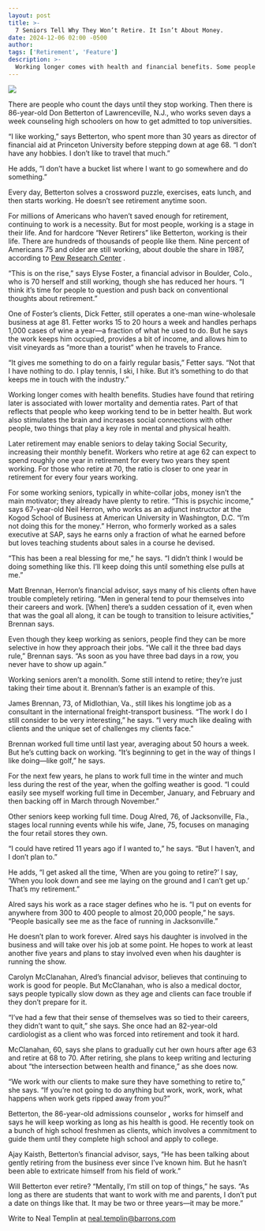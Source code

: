 ```yaml
---
layout: post
title: >-
  7 Seniors Tell Why They Won’t Retire. It Isn’t About Money.
date: 2024-12-06 02:00 -0500
author: 
tags: ['Retirement', 'Feature']
description: >-
  Working longer comes with health and financial benefits. Some people are simply taking their time to ease into their next life stage.
---
```






 


 








![](https://images.barrons.com/im-67815771?width=548&height=365)









There are people who count the days until they stop working. Then there is 86-year-old Don Betterton of Lawrenceville, N.J., who works seven days a week counseling high schoolers on how to get admitted to top universities.  


“I like working,” says Betterton, who spent more than 30 years as director of financial aid at Princeton University before stepping down at age 68. “I don’t have any hobbies. I don’t like to travel that much.” 


 He adds, “I don’t have a bucket list where I want to go somewhere and do something.”


Every day, Betterton solves a crossword puzzle, exercises, eats lunch, and then starts working. He doesn’t see retirement anytime soon.


For millions of Americans who haven’t saved enough for retirement, continuing to work is a necessity. But for most people, working is a stage in their life. And for hardcore “Never Retirers” like Betterton, working is their life. There are hundreds of thousands of people like them. Nine percent of Americans 75 and older are still working, about double the share in 1987, according to [Pew Research Center](https://www.pewresearch.org/social-trends/2023/12/14/the-growth-of-the-older-workforce/) .


“This is on the rise,” says Elyse Foster, a financial advisor in Boulder, Colo., who is 70 herself and still working, though she has reduced her hours. “I think it’s time for people to question and push back on conventional thoughts about retirement.”





One of Foster’s clients, Dick Fetter, still operates a one-man wine-wholesale business at age 81. Fetter works 15 to 20 hours a week and handles perhaps 1,000 cases of wine a year—a fraction of what he used to do. But he says the work keeps him occupied, provides a bit of income, and allows him to visit vineyards as “more than a tourist” when he travels to France.


“It gives me something to do on a fairly regular basis,” Fetter says. “Not that I have nothing to do. I play tennis, I ski, I hike. But it’s something to do that keeps me in touch with the industry.”


Working longer comes with health benefits. Studies have found that retiring later is associated with lower mortality and dementia rates. Part of that reflects that people who keep working tend to be in better health. But work also stimulates the brain and increases social connections with other people, two things that play a key role in mental and physical health. 


Later retirement may enable seniors to delay taking Social Security, increasing their monthly benefit. Workers who retire at age 62 can expect to spend roughly one year in retirement for every two years they spent working. For those who retire at 70, the ratio is closer to one year in retirement for every four years working. 


For some working seniors, typically in white-collar jobs, money isn’t the main motivator; they already have plenty to retire. “This is psychic income,” says 67-year-old Neil Herron, who works as an adjunct instructor at the Kogod School of Business at American University in Washington, D.C. “I’m not doing this for the money.” Herron, who formerly worked as a sales executive at SAP, says he earns only a fraction of what he earned before but loves teaching students about sales in a course he devised.






“This has been a real blessing for me,” he says. “I didn’t think I would be doing something like this. I’ll keep doing this until something else pulls at me.”


Matt Brennan, Herron’s financial advisor, says many of his clients often have trouble completely retiring. “Men in general tend to pour themselves into their careers and work. [When] there’s a sudden cessation of it, even when that was the goal all along, it can be tough to transition to leisure activities,” Brennan says.


Even though they keep working as seniors, people find they can be more selective in how they approach their jobs. “We call it the three bad days rule,” Brennan says. “As soon as you have three bad days in a row, you never have to show up again.”


Working seniors aren’t a monolith. Some still intend to retire; they’re just taking their time about it. Brennan’s father is an example of this.


James Brennan, 73, of Midlothian, Va., still likes his longtime job as a consultant in the international freight-transport business. “The work I do I still consider to be very interesting,” he says. “I very much like dealing with clients and the unique set of challenges my clients face.”





Brennan worked full time until last year, averaging about 50 hours a week. But he’s cutting back on working. “It’s beginning to get in the way of things I like doing—like golf,” he says.


For the next few years, he plans to work full time in the winter and much less during the rest of the year, when the golfing weather is good. “I could easily see myself working full time in December, January, and February and then backing off in March through November.”


Other seniors keep working full time. Doug Alred, 76, of Jacksonville, Fla., stages local running events while his wife, Jane, 75, focuses on managing the four retail stores they own.


“I could have retired 11 years ago if I wanted to,” he says. “But I haven’t, and I don’t plan to.”


He adds, “I get asked all the time, ‘When are you going to retire?’ I say, ‘When you look down and see me laying on the ground and I can’t get up.’ That’s my retirement.”


Alred says his work as a race stager defines who he is. “I put on events for anywhere from 300 to 400 people to almost 20,000 people,” he says. “People basically see me as the face of running in Jacksonville.”


He doesn’t plan to work forever. Alred says his daughter is involved in the business and will take over his job at some point. He hopes to work at least another five years and plans to stay involved even when his daughter is running the show.


Carolyn McClanahan, Alred’s financial advisor, believes that continuing to work is good for people. But McClanahan, who is also a medical doctor, says people typically slow down as they age and clients can face trouble if they don’t prepare for it.


“I’ve had a few that their sense of themselves was so tied to their careers, they didn’t want to quit,” she says. She once had an 82-year-old cardiologist as a client who was forced into retirement and took it hard.


McClanahan, 60, says she plans to gradually cut her own hours after age 63 and retire at 68 to 70. After retiring, she plans to keep writing and lecturing about “the intersection between health and finance,” as she does now.


“We work with our clients to make sure they have something to retire to,” she says. “If you’re not going to do anything but work, work, work, what happens when work gets ripped away from you?”


Betterton, the 86-year-old admissions counselor **,** works for himself and says he will keep working as long as his health is good. He recently took on a bunch of high school freshmen as clients, which involves a commitment to guide them until they complete high school and apply to college.


Ajay Kaisth, Betterton’s financial advisor, says, “He has been talking about gently retiring from the business ever since I’ve known him. But he hasn’t been able to extricate himself from his field of work.”


Will Betterton ever retire? “Mentally, I’m still on top of things,” he says. “As long as there are students that want to work with me and parents, I don’t put a date on things like that. It may be two or three years—it may be more.”


Write to Neal Templin at [neal.templin@barrons.com](mailto:neal.templin@barrons.com)









